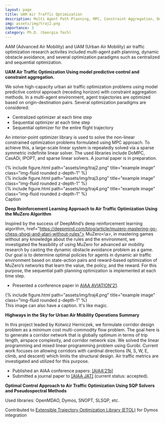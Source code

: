 ```yaml
---
layout: page
title: UAM Air Traffic Optimization
description: Multi Agent Path Planning, MPC, Constraint Aggregation, Deep RL, MuZero Algorithm, Pseudospectral Methods 
img: assets/img/traj2.png  
importance: 3
category: Ph.D. (Georgia Tech)
---
```


AAM (Advanced Air Mobility) and UAM (Urban Air Mobility) air traffic optimization research activites included multi-agent path planning, dynamic obstacle avoidance, and several optimization paradigms such as centralized and sequential optimization. <!---Problems are formulated using different approaches such as model predictive control (MPC) approach, deep reinforcement learning techniques, and optimal control via pseudospectral methods. Constraint aggregation is also investigated and utilized for this purpose. --->

**UAM Air Traffic Optimization Using model predictive control and constraint aggregation.**

We solve high-capacity urban air traffic optimization problems using model predictive control approach (receding horizon) with constraint aggregation methods. In a multi-agent environment, agent trajectories are optimized based on origin-destination pairs. Several optimization paradigms are considered: 
  - Centralized optimizer at each time step 
  - Sequential optimizer at each time step
  - Sequential optimizer for the entire flight trajectory

An interior-point optimizer library is used to solve the non-linear constrained optimization problems formulated using MPC approach. To achieve this, a large-scale linear system is repeatedly solved via a sparse symmetric indefinite linear solver. The used libraries include DoMPC, CasADi, IPOPT, and sparse linear solvers. A journal paper is in preparation.

  
<div class="row">
    <div class="col-sm mt-3 mt-md-0">
        {% include figure.html path="assets/img/traj2.png" title="example image" class="img-fluid rounded z-depth-1" %}
    </div>
    <div class="col-sm mt-3 mt-md-0">
        {% include figure.html path="assets/img/traj3.png" title="example image" class="img-fluid rounded z-depth-1" %}
    </div>
    <div class="col-sm mt-3 mt-md-0">
        {% include figure.html path="assets/img/traj4.png" title="example image" class="img-fluid rounded z-depth-1" %}
    </div>
</div>
<div class="caption">
    Caption  
</div> 
 
 
**Deep Reinforcement Learning Approach to Air Traffic Optimization Using the MuZero Algorithm**  

  Inspired by the success of DeepMind’s deep reinforcement learning algorithm, <a> href="https://deepmind.com/blog/article/muzero-mastering-go-chess-shogi-and-atari-without-rules"> MuZero<\a>, in mastering games without any knowledge about the rules and the environment, we investigated the feasibility of using MuZero for advanced air mobility research by casting the dynamic obstacle avoidance problem as a game. Our goal is to determine optimal policies for agents in dynamic air traffic environment based on state-action pairs and reward-based optimization of MuZero’s networks that learn the value, the policy, and the reward. For this purpose, the sequential path planning optimization is implemented at each time step.
 
 - Presented a conference paper in <a href="https://arc.aiaa.org/doi/10.2514/6.2021-2377">AIAA AVIATION'21</a>.
  
  
<div class="row">
    <div class="col-sm mt-3 mt-md-0">
        {% include figure.html path="assets/img/traj4.png" title="example image" class="img-fluid rounded z-depth-1" %}
    </div>
</div>
<div class="caption">
    This image can also have a caption. It's like magic.
</div>


**Highways in the Sky for Urban Air Mobility Operations Summary**

In this project leaded by Kotwicz Herniczek, we formulate corridor design problem as a minimum cost multi-commodity flow problem. The goal here is to generate a corridor network that is globally optimum in terms of trip length, airspace complexity, and corridor network size. We solved the linear programming and mixed linear programming problem using Gurobi. Current work focuses on allowing corridors with cardinal directions (N, S, W, E, climb, and descent) which limits the structural design. Air traffic metrics are investigated and utilized for this purpose.
    
 - Published an AIAA conference papers: <a href="https://arc.aiaa.org/doi/10.2514/6.2021-2376">[AIAA'21b]</a>
 - Submitted a journal paper to <a href="https://arc.aiaa.org/journal/jat">[AIAA JAT]</a> (current status: accepted).


     
 **Optimal Control Approach to Air Traffic Optimization Using SQP Solvers and Pseudospectral Methods**  

  Used libraries: OpenMDAO, Dymos, SNOPT, SLSQP, etc.
 
  Contributed to <a href="https://olasanni1.github.io/ETOL/index.html">Extensible Trajectory Optimization Library (ETOL)</a> for Dymos integration

  
  
  
   
